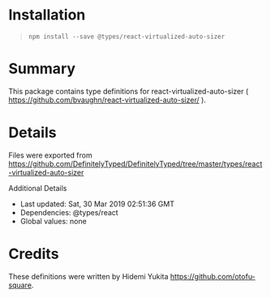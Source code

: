 # Installation
> `npm install --save @types/react-virtualized-auto-sizer`

# Summary
This package contains type definitions for react-virtualized-auto-sizer ( https://github.com/bvaughn/react-virtualized-auto-sizer/ ).

# Details
Files were exported from https://github.com/DefinitelyTyped/DefinitelyTyped/tree/master/types/react-virtualized-auto-sizer

Additional Details
 * Last updated: Sat, 30 Mar 2019 02:51:36 GMT
 * Dependencies: @types/react
 * Global values: none

# Credits
These definitions were written by Hidemi Yukita <https://github.com/otofu-square>.
